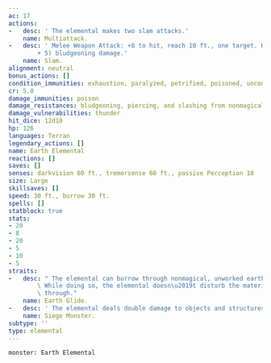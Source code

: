 ```yaml
---
ac: 17
actions:
-   desc: ' The elemental makes two slam attacks.'
    name: Multiattack.
-   desc: ' Melee Weapon Attack: +8 to hit, reach 10 ft., one target. Hit: 14 (2d8
        + 5) bludgeoning damage.'
    name: Slam.
alignment: neutral
bonus_actions: []
condition_immunities: exhaustion, paralyzed, petrified, poisoned, unconscious
cr: 5.0
damage_immunities: poison
damage_resistances: bludgeoning, piercing, and slashing from nonmagical attacks
damage_vulnerabilities: thunder
hit_dice: 12d10
hp: 126
languages: Terran
legendary_actions: []
name: Earth Elemental
reactions: []
saves: []
senses: darkvision 60 ft., tremorsense 60 ft., passive Perception 10
size: Large
skillsaves: []
speed: 30 ft., burrow 30 ft.
spells: []
statblock: true
stats:
- 20
- 8
- 20
- 5
- 10
- 5
straits:
-   desc: " The elemental can burrow through nonmagical, unworked earth and stone.\
        \ While doing so, the elemental doesn\u2019t disturb the material it moves\
        \ through."
    name: Earth Glide.
-   desc: ' The elemental deals double damage to objects and structures.'
    name: Siege Monster.
subtype: ''
type: elemental
---
```

```statblock
monster: Earth Elemental
```
